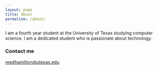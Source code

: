 ```yaml
---
layout: page
title: About
permalink: /about/
---
```


I am a fourth year student at the University of Texas studying computer science. I am a dedicated student who is passionate about technology.

### Contact me
reedhamilton@utexas.edu
